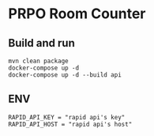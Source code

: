 # PRPO Room Counter

## Build and run
```
mvn clean package
docker-compose up -d
docker-compose up -d --build api
```

## ENV
```
RAPID_API_KEY = "rapid api's key"
RAPID_API_HOST = "rapid api's host"
```